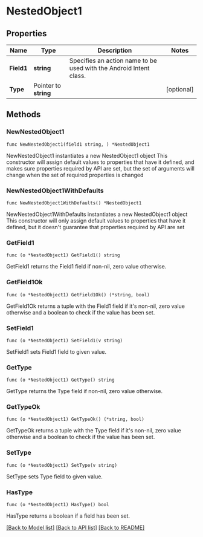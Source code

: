 # NestedObject1

## Properties

Name | Type | Description | Notes
------------ | ------------- | ------------- | -------------
**Field1** | **string** | Specifies an action name to be used with the Android Intent class. | 
**Type** | Pointer to **string** |  | [optional] 

## Methods

### NewNestedObject1

`func NewNestedObject1(field1 string, ) *NestedObject1`

NewNestedObject1 instantiates a new NestedObject1 object
This constructor will assign default values to properties that have it defined,
and makes sure properties required by API are set, but the set of arguments
will change when the set of required properties is changed

### NewNestedObject1WithDefaults

`func NewNestedObject1WithDefaults() *NestedObject1`

NewNestedObject1WithDefaults instantiates a new NestedObject1 object
This constructor will only assign default values to properties that have it defined,
but it doesn't guarantee that properties required by API are set

### GetField1

`func (o *NestedObject1) GetField1() string`

GetField1 returns the Field1 field if non-nil, zero value otherwise.

### GetField1Ok

`func (o *NestedObject1) GetField1Ok() (*string, bool)`

GetField1Ok returns a tuple with the Field1 field if it's non-nil, zero value otherwise
and a boolean to check if the value has been set.

### SetField1

`func (o *NestedObject1) SetField1(v string)`

SetField1 sets Field1 field to given value.


### GetType

`func (o *NestedObject1) GetType() string`

GetType returns the Type field if non-nil, zero value otherwise.

### GetTypeOk

`func (o *NestedObject1) GetTypeOk() (*string, bool)`

GetTypeOk returns a tuple with the Type field if it's non-nil, zero value otherwise
and a boolean to check if the value has been set.

### SetType

`func (o *NestedObject1) SetType(v string)`

SetType sets Type field to given value.

### HasType

`func (o *NestedObject1) HasType() bool`

HasType returns a boolean if a field has been set.


[[Back to Model list]](../README.md#documentation-for-models) [[Back to API list]](../README.md#documentation-for-api-endpoints) [[Back to README]](../README.md)


